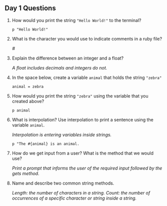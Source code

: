 ## Day 1 Questions

1. How would you print the string `"Hello World!"` to the terminal?

       p "Hello World!"

1. What is the character you would use to indicate comments in a ruby file?

   *#*

1. Explain the difference between an integer and a float?

   *A float includes decimals and integers do not.*

1. In the space below, create a variable `animal` that holds the string `"zebra"`

       animal = zebra

1. How would you print the string `"zebra"` using the variable that you created above?

       p animal

1. What is interpolation? Use interpolation to print a sentence using the variable `animal`.

   *Interpolation is entering variables inside strings.*
   
       p "The #{animal} is an animal.

1. How do we get input from a user? What is the method that we would use?

   *Print a prompt that informs the user of the required input followed by the gets method.*

1. Name and describe two common string methods.

   *Length: the number of characters in a string.*
   *Count: the number of occurrences of a specific character or string inside a string.*
